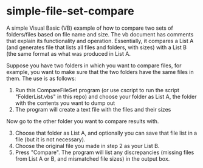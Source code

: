 simple-file-set-compare
=======================

A simple Visual Basic (VB) example of how to compare two sets of folders/files based on file name and size. The vb document has comments that explain its functionality and operation. Essentially, it compares a List A (and generates file that lists all files and folders, with sizes) with a List B (the same format as what was produced in List A.

Suppose you have two folders in which you want to compare files, for example, you want to make sure that the two folders have the same files in them. The use is as follows:

1. Run this CompareFileSet program (or use cscript to run the script "FolderList.vbs" in this repo) and choose your folder as List A, the folder with the contents you want to dump out
2. The program will create a text file with the files and their sizes

Now go to the other folder you want to compare results with.

3. Choose that folder as List A, and optionally you can save that file list in a file (but it is not necessary).
4. Choose the original file you made in step 2 as your List B.
5. Press "Compare". The program will list any discrepancies (missing files from List A or B, and mismatched file sizes) in the output box.
